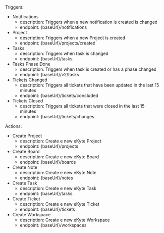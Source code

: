 Triggers:
- Notifications
	- description: Triggers when a new notification is created is changed
	- endpoint: {baseUrl}/notifications
- Project
	- description: Triggers when a new Project is created
	- endpoint: {baseUrl}/projects/created
- Tasks
	- description: Triggers when task is changed
	- endpoint: {baseUrl}/tasks
- Tasks Phase Done
	- description: Triggers when task is created or has a phase changed
	- endpoint: {baseUrl}/v2/tasks
- Tickets Changed
	- description: Triggers all tickets that have been updated in the last 15 minutes
	- endpoint: {baseUrl}/tickets/concluded
- Tickets Closed
	- description: Triggers all tickets that were closed in the last 15 minutes
	- endpoint: {baseUrl}/tickets/changes


Actions:
- Create Project
	- description: Create e new eKyte Project
	- endpoint: {baseUrl}/projects
- Create Board
	- description: Create e new eKyte Board
	- endpoint: {baseUrl}/boards
- Create Note
	- description: Create e new eKyte Note
	- endpoint: {baseUrl}/notes
- Create Task
	- description: Create e new eKyte Task
	- endpoint: {baseUrl}/tasks
- Create Ticket
	- description: Create e new eKyte Ticket
	- endpoint: {baseUrl}/tickets
- Create Workspace
	- description: Create e new eKyte Workspace
	- endpoint: {baseUrl}/workspaces

